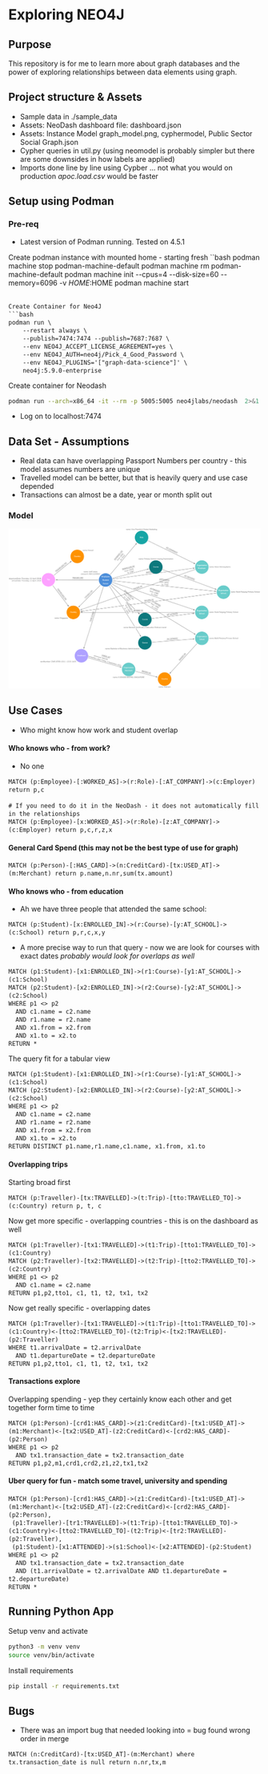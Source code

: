 # Exploring NEO4J

## Purpose
This repository is for me to learn more about graph databases and the power of exploring relationships between data elements using graph.

## Project structure & Assets
* Sample data in ./sample_data
* Assets: NeoDash dashboard file: dashboard.json
* Assets: Instance Model graph_model.png, cyphermodel, Public Sector Social Graph.json
* Cypher queries in util.py (using neomodel is probably simpler but there are some downsides in how labels are applied)
* Imports done line by line using Cypber ... not what you would on production *apoc.load.csv* would be faster

## Setup using Podman

### Pre-req
* Latest version of Podman running. Tested on 4.5.1

Create podman instance with mounted home - starting fresh
``bash
podman machine stop podman-machine-default
podman machine rm podman-machine-default
podman machine init --cpus=4 --disk-size=60 --memory=6096 -v $HOME:$HOME
podman machine start

```

Create Container for Neo4J
```bash
podman run \
    --restart always \
    --publish=7474:7474 --publish=7687:7687 \
    --env NEO4J_ACCEPT_LICENSE_AGREEMENT=yes \
    --env NEO4J_AUTH=neo4j/Pick_4_Good_Password \
    --env NEO4J_PLUGINS='["graph-data-science"]' \
    neo4j:5.9.0-enterprise
```
    
Create container for Neodash
```bash
podman run --arch=x86_64 -it --rm -p 5005:5005 neo4jlabs/neodash  2>&1 & 
```

* Log on to localhost:7474

## Data Set - Assumptions
* Real data can have overlapping Passport Numbers per country - this model assumes numbers are unique
* Travelled model can be better, but that is heavily query and use case depended
* Transactions can almost be a date, year or month split out

### Model
![](graph_model.png?raw=true)


## Use Cases
* Who might know how work and student overlap

#### Who knows who - from work? 
* No one
```cypher
MATCH (p:Employee)-[:WORKED_AS]->(r:Role)-[:AT_COMPANY]->(c:Employer) return p,c

# If you need to do it in the NeoDash - it does not automatically fill in the relationships
MATCH (p:Employee)-[x:WORKED_AS]->(r:Role)-[z:AT_COMPANY]->(c:Employer) return p,c,r,z,x

```
#### General Card Spend (this may not be the best type of use for graph)
```cypher
MATCH (p:Person)-[:HAS_CARD]->(n:CreditCard)-[tx:USED_AT]->(m:Merchant) return p.name,n.nr,sum(tx.amount)
```

#### Who knows who - from education
* Ah we have three people that attended the same school: 
```cypher
MATCH (p:Student)-[x:ENROLLED_IN]->(r:Course)-[y:AT_SCHOOL]->(c:School) return p,r,c,x,y
```
* A more precise way to run that query - now we are look for courses with exact dates *probably would look for overlaps as well*
```cypher
MATCH (p1:Student)-[x1:ENROLLED_IN]->(r1:Course)-[y1:AT_SCHOOL]->(c1:School)
MATCH (p2:Student)-[x2:ENROLLED_IN]->(r2:Course)-[y2:AT_SCHOOL]->(c2:School)
WHERE p1 <> p2
  AND c1.name = c2.name
  AND r1.name = r2.name
  AND x1.from = x2.from
  AND x1.to = x2.to
RETURN *
```
The query fit for a tabular view
```cyper
MATCH (p1:Student)-[x1:ENROLLED_IN]->(r1:Course)-[y1:AT_SCHOOL]->(c1:School)
MATCH (p2:Student)-[x2:ENROLLED_IN]->(r2:Course)-[y2:AT_SCHOOL]->(c2:School)
WHERE p1 <> p2
  AND c1.name = c2.name
  AND r1.name = r2.name
  AND x1.from = x2.from
  AND x1.to = x2.to
RETURN DISTINCT p1.name,r1.name,c1.name, x1.from, x1.to
```

#### Overlapping trips
Starting broad first
```cypher
MATCH (p:Traveller)-[tx:TRAVELLED]->(t:Trip)-[tto:TRAVELLED_TO]->(c:Country) return p, t, c 
```
Now get more specific - overlapping countries - this is on the dashboard as well
```cypher
MATCH (p1:Traveller)-[tx1:TRAVELLED]->(t1:Trip)-[tto1:TRAVELLED_TO]->(c1:Country)
MATCH (p2:Traveller)-[tx2:TRAVELLED]->(t2:Trip)-[tto2:TRAVELLED_TO]->(c2:Country)
WHERE p1 <> p2
  AND c1.name = c2.name
RETURN p1,p2,tto1, c1, t1, t2, tx1, tx2
```
Now get really specific - overlapping dates
```cypher
MATCH (p1:Traveller)-[tx1:TRAVELLED]->(t1:Trip)-[tto1:TRAVELLED_TO]->(c1:Country)<-[tto2:TRAVELLED_TO]-(t2:Trip)<-[tx2:TRAVELLED]-(p2:Traveller)
WHERE t1.arrivalDate = t2.arrivalDate
  AND t1.departureDate = t2.departureDate
RETURN p1,p2,tto1, c1, t1, t2, tx1, tx2
```

#### Transactions explore

Overlapping spending - yep they certainly know each other and get together form time to time
```cypher
MATCH (p1:Person)-[crd1:HAS_CARD]->(z1:CreditCard)-[tx1:USED_AT]->(m1:Merchant)<-[tx2:USED_AT]-(z2:CreditCard)<-[crd2:HAS_CARD]-(p2:Person)
WHERE p1 <> p2
  AND tx1.transaction_date = tx2.transaction_date
RETURN p1,p2,m1,crd1,crd2,z1,z2,tx1,tx2
```

#### Uber query for fun - match some travel, university and spending

```cyhper
MATCH (p1:Person)-[crd1:HAS_CARD]->(z1:CreditCard)-[tx1:USED_AT]->(m1:Merchant)<-[tx2:USED_AT]-(z2:CreditCard)<-[crd2:HAS_CARD]-(p2:Person),
 (p1:Traveller)-[tr1:TRAVELLED]->(t1:Trip)-[tto1:TRAVELLED_TO]->(c1:Country)<-[tto2:TRAVELLED_TO]-(t2:Trip)<-[tr2:TRAVELLED]-(p2:Traveller),
 (p1:Student)-[x1:ATTENDED]->(s1:School)<-[x2:ATTENDED]-(p2:Student)
WHERE p1 <> p2
  AND tx1.transaction_date = tx2.transaction_date
  AND (t1.arrivalDate = t2.arrivalDate AND t1.departureDate = t2.departureDate)
RETURN *

```

## Running Python App

Setup venv and activate
```bash
python3 -m venv venv
source venv/bin/activate
```

Install requirements
```bash
pip install -r requirements.txt
```

## Bugs

* There was an import bug that needed looking into = bug found wrong order in merge
```cypher
MATCH (n:CreditCard)-[tx:USED_AT]-(m:Merchant) where tx.transaction_date is null return n.nr,tx,m
```